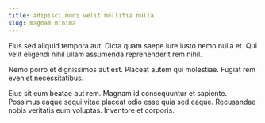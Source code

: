 ```yaml
---
title: adipisci modi velit mollitia nulla
slug: magnam minima
---
```


Eius sed aliquid tempora aut. Dicta quam saepe iure iusto nemo nulla et. Qui velit eligendi nihil ullam assumenda reprehenderit rem nihil.

Nemo porro et dignissimos aut est. Placeat autem qui molestiae. Fugiat rem eveniet necessitatibus.

Eius sit eum beatae aut rem. Magnam id consequuntur et sapiente. Possimus eaque sequi vitae placeat odio esse quia sed eaque. Recusandae nobis veritatis eum voluptas. Inventore et corporis.
